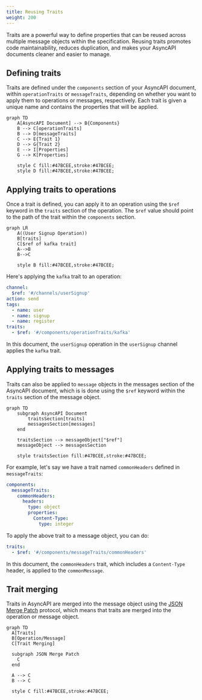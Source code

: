 ```yaml
---
title: Reusing Traits
weight: 200
---
```


Traits are a powerful way to define properties that can be reused across multiple message objects within the specification. Reusing traits promotes code maintainability, reduces duplication, and makes your AsyncAPI documents cleaner and easier to manage.

## Defining traits

Traits are defined under the `components` section of your AsyncAPI document, within `operationTraits` or `messageTraits`, depending on whether you want to apply them to operations or messages, respectively. Each trait is given a unique name and contains the properties that will be applied.

```mermaid
graph TD
    A[AsyncAPI Document] --> B{Components}
    B --> C[operationTraits]
    B --> D[messageTraits]
    C --> E{Trait 1}
    D --> G{Trait 2}
    E --> I[Properties]
    G --> K[Properties]

    style C fill:#47BCEE,stroke:#47BCEE;
    style D fill:#47BCEE,stroke:#47BCEE;
```

## Applying traits to operations

Once a trait is defined, you can apply it to an operation using the `$ref` keyword in the `traits` section of the operation. The `$ref` value should point to the path of the trait within the `components` section.

```mermaid
graph LR
    A((User Signup Operation))
    B[traits]
    C[$ref of kafka trait]
    A-->B
    B-->C

    style B fill:#47BCEE,stroke:#47BCEE;
```

Here's applying the `kafka` trait to an operation:

```yml
channel:
  $ref: '#/channels/userSignup'
action: send
tags:
  - name: user
  - name: signup
  - name: register
traits:
  - $ref: '#/components/operationTraits/kafka'
```

In this document, the `userSignup` operation in the `userSignup` channel applies the `kafka` trait.

## Applying traits to messages

Traits can also be applied to `message` objects in the messages section of the AsyncAPI document, which is is done using the `$ref` keyword within the `traits` section of the message object.

```mermaid
graph TD
    subgraph AsyncAPI Document
        traitsSection[traits]
        messagesSection[messages]
    end

    traitsSection --> messageObject["$ref"]
    messageObject --> messagesSection

    style traitsSection fill:#47BCEE,stroke:#47BCEE;
```

For example, let's say we have a trait named `commonHeaders` defined in `messageTraits`:

```yml
components:
  messageTraits:
    commonHeaders:
      headers:
        type: object
        properties:
          Content-Type:
            type: integer
```

To apply the above trait to a message object, you can do:

```yml
traits:
  - $ref: '#/components/messageTraits/commonHeaders'
```

In this document, the `commonHeaders` trait, which includes a `Content-Type` header, is applied to the `commonMessage`.

## Trait merging

Traits in AsyncAPI are merged into the message object using the [JSON Merge Patch](https://datatracker.ietf.org/doc/html/rfc7386) protocol, which means that traits are merged into the operation or message object.

```mermaid
graph TD
  A[Traits]
  B[Operation/Message]
  C[Trait Merging]
  
  subgraph JSON Merge Patch
    C
  end
  
  A --> C
  B --> C

  style C fill:#47BCEE,stroke:#47BCEE;
```
